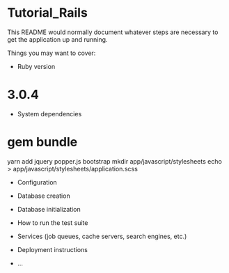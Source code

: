 # Tutorial_Rails
This README would normally document whatever steps are necessary to get the
application up and running.

Things you may want to cover:

* Ruby version
# 3.0.4

* System dependencies
 # gem bundle
   yarn add jquery popper.js bootstrap
  mkdir app/javascript/stylesheets
  echo > app/javascript/stylesheets/application.scss
* Configuration

* Database creation

* Database initialization

* How to run the test suite

* Services (job queues, cache servers, search engines, etc.)

* Deployment instructions

* ...
